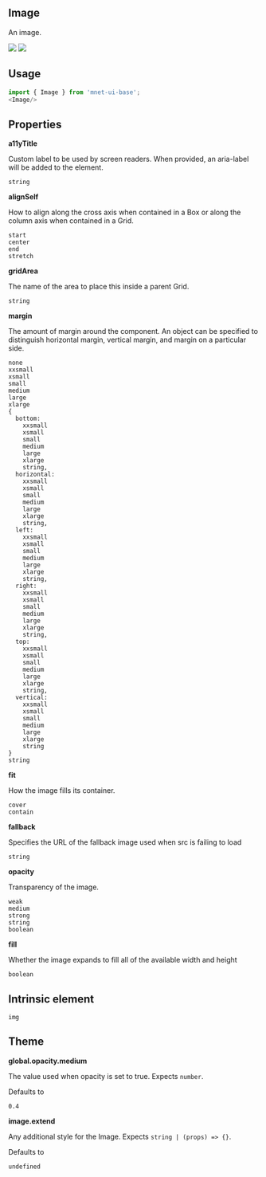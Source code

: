 ## Image
An image.

[![](https://cdn-images-1.medium.com/fit/c/120/120/1*TD1P0HtIH9zF0UEH28zYtw.png)](https://storybook.grommet.io/?selectedKind=Image&full=0&addons=0&stories=1&panelRight=0) [![](https://codesandbox.io/static/img/play-codesandbox.svg)](https://codesandbox.io/s/github/grommet/grommet-sandbox?initialpath=image&module=%2Fsrc%2FImage.js)
## Usage

```javascript
import { Image } from 'mnet-ui-base';
<Image/>
```

## Properties

**a11yTitle**

Custom label to be used by screen readers. When provided, an aria-label will
   be added to the element.

```
string
```

**alignSelf**

How to align along the cross axis when contained in
      a Box or along the column axis when contained in a Grid.

```
start
center
end
stretch
```

**gridArea**

The name of the area to place
    this inside a parent Grid.

```
string
```

**margin**

The amount of margin around the component. An object can
    be specified to distinguish horizontal margin, vertical margin, and
    margin on a particular side.

```
none
xxsmall
xsmall
small
medium
large
xlarge
{
  bottom: 
    xxsmall
    xsmall
    small
    medium
    large
    xlarge
    string,
  horizontal: 
    xxsmall
    xsmall
    small
    medium
    large
    xlarge
    string,
  left: 
    xxsmall
    xsmall
    small
    medium
    large
    xlarge
    string,
  right: 
    xxsmall
    xsmall
    small
    medium
    large
    xlarge
    string,
  top: 
    xxsmall
    xsmall
    small
    medium
    large
    xlarge
    string,
  vertical: 
    xxsmall
    xsmall
    small
    medium
    large
    xlarge
    string
}
string
```

**fit**

How the image fills its container.

```
cover
contain
```

**fallback**

Specifies the URL of the fallback image used when 
      src is failing to load

```
string
```

**opacity**

Transparency of the image.

```
weak
medium
strong
string
boolean
```

**fill**

Whether the image expands to fill all of the available width and height

```
boolean
```
  
## Intrinsic element

```
img
```
## Theme
  
**global.opacity.medium**

The value used when opacity is set to true. Expects `number`.

Defaults to

```
0.4
```

**image.extend**

Any additional style for the Image. Expects `string | (props) => {}`.

Defaults to

```
undefined
```
